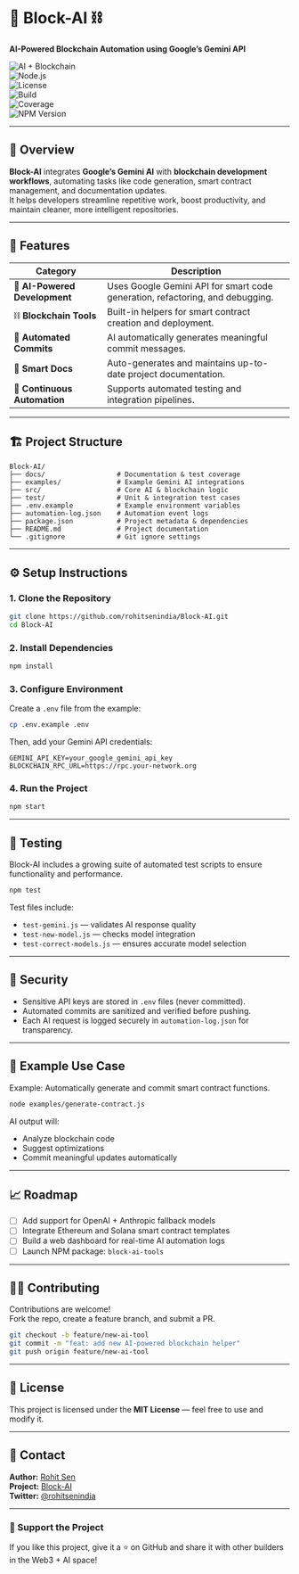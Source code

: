 # 🧠 Block-AI ⛓️  
**AI-Powered Blockchain Automation using Google’s Gemini API**

![AI + Blockchain](https://img.shields.io/badge/AI-Blockchain-blueviolet?style=for-the-badge)  
![Node.js](https://img.shields.io/badge/Node.js-18.x-green?style=for-the-badge)  
![License](https://img.shields.io/badge/license-MIT-lightgrey?style=for-the-badge)  
![Build](https://img.shields.io/github/actions/workflow/status/rohitsenindia/Block-AI/node.js.yml?style=for-the-badge)  
![Coverage](https://img.shields.io/codecov/c/github/rohitsenindia/Block-AI?style=for-the-badge)  
![NPM Version](https://img.shields.io/npm/v/block-ai-tools?style=for-the-badge)

---

## 🚀 Overview
**Block-AI** integrates **Google’s Gemini AI** with **blockchain development workflows**, automating tasks like code generation, smart contract management, and documentation updates.  
It helps developers streamline repetitive work, boost productivity, and maintain cleaner, more intelligent repositories.

---

## 🧩 Features

| Category | Description |
|-----------|-------------|
| 🤖 **AI-Powered Development** | Uses Google Gemini API for smart code generation, refactoring, and debugging. |
| ⛓️ **Blockchain Tools** | Built-in helpers for smart contract creation and deployment. |
| 🔄 **Automated Commits** | AI automatically generates meaningful commit messages. |
| 🧠 **Smart Docs** | Auto-generates and maintains up-to-date project documentation. |
| 🚀 **Continuous Automation** | Supports automated testing and integration pipelines. |

---

## 🏗️ Project Structure

```
Block-AI/
├── docs/                  # Documentation & test coverage
├── examples/              # Example Gemini AI integrations
├── src/                   # Core AI & blockchain logic
├── test/                  # Unit & integration test cases
├── .env.example           # Example environment variables
├── automation-log.json    # Automation event logs
├── package.json           # Project metadata & dependencies
├── README.md              # Project documentation
└── .gitignore             # Git ignore settings
```

---

## ⚙️ Setup Instructions

### 1. Clone the Repository
```bash
git clone https://github.com/rohitsenindia/Block-AI.git
cd Block-AI
```

### 2. Install Dependencies
```bash
npm install
```

### 3. Configure Environment
Create a `.env` file from the example:
```bash
cp .env.example .env
```
Then, add your Gemini API credentials:
```env
GEMINI_API_KEY=your_google_gemini_api_key
BLOCKCHAIN_RPC_URL=https://rpc.your-network.org
```

### 4. Run the Project
```bash
npm start
```

---

## 🧪 Testing

Block-AI includes a growing suite of automated test scripts to ensure functionality and performance.

```bash
npm test
```

Test files include:
- `test-gemini.js` — validates AI response quality  
- `test-new-model.js` — checks model integration  
- `test-correct-models.js` — ensures accurate model selection

---

## 🔐 Security

- Sensitive API keys are stored in `.env` files (never committed).  
- Automated commits are sanitized and verified before pushing.  
- Each AI request is logged securely in `automation-log.json` for transparency.

---

## 🧠 Example Use Case

Example: Automatically generate and commit smart contract functions.

```bash
node examples/generate-contract.js
```

AI output will:
- Analyze blockchain code
- Suggest optimizations
- Commit meaningful updates automatically

---

## 📈 Roadmap

- [ ] Add support for OpenAI + Anthropic fallback models  
- [ ] Integrate Ethereum and Solana smart contract templates  
- [ ] Build a web dashboard for real-time AI automation logs  
- [ ] Launch NPM package: `block-ai-tools`

---

## 🧑‍💻 Contributing

Contributions are welcome!  
Fork the repo, create a feature branch, and submit a PR.

```bash
git checkout -b feature/new-ai-tool
git commit -m "feat: add new AI-powered blockchain helper"
git push origin feature/new-ai-tool
```

---

## 📜 License

This project is licensed under the **MIT License** — feel free to use and modify it.

---

## 💬 Contact

**Author:** [Rohit Sen](https://github.com/rohitsenindia)  
**Project:** [Block-AI](https://github.com/rohitsenindia/Block-AI)  
**Twitter:** [@rohitsenindia](https://twitter.com/rohitsenindia)

---

### 🌟 Support the Project

If you like this project, give it a ⭐ on GitHub and share it with other builders in the Web3 + AI space!
